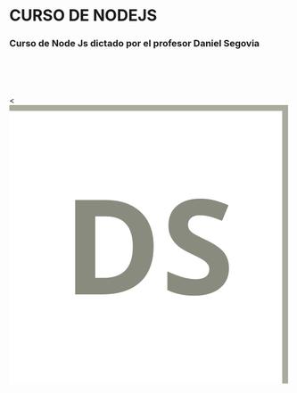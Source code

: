 # CURSO DE NODEJS 

<h3>Curso de Node Js dictado por el profesor Daniel Segovia</h3>
<br>
<br>
<br>
<br>
<<img src="/cropped-logo_ds.png" alt="Logo curso">
